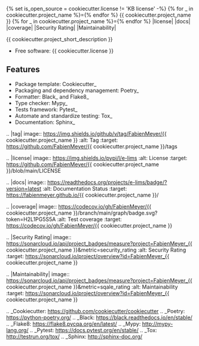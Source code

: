 {% set is_open_source = cookiecutter.license != 'KB license' -%}
{% for _ in cookiecutter.project_name %}={% endfor %}
{{ cookiecutter.project_name }}
{% for _ in cookiecutter.project_name %}={% endfor %}
|license| |docs| |coverage| |Security Rating| |Maintainability|

{{ cookiecutter.project_short_description }}

* Free software: {{ cookiecutter.license }}

Features
--------

* Package template: Cookiecutter_ 
* Packaging and dependency management: Poetry_
* Formatter: Black_ and Flake8_
* Type checker: Mypy_
* Tests framework: Pytest_
* Automate and standardize testing: Tox_
* Documentation: Sphinx_

.. |tag| image:: https://img.shields.io/github/v/tag/FabienMeyer/{{ cookiecutter.project_name }}
    :alt: Tag
    :target: https://github.com/FabienMeyer/{{ cookiecutter.project_name }}/tags
  
.. |license| image:: https://img.shields.io/pypi/l/e-lims
    :alt: License
    :target: https://github.com/FabienMeyer/{{ cookiecutter.project_name }}/blob/main/LICENSE

.. |docs| image:: https://readthedocs.org/projects/e-lims/badge/?version=latest
    :alt: Documentation Status
    :target: https://fabienmeyer.github.io/{{ cookiecutter.project_name }}/

.. |coverage| image:: https://codecov.io/gh/FabienMeyer/{{ cookiecutter.project_name }}/branch/main/graph/badge.svg?token=H2L1PG5S5A 
    :alt: Test coverage
    :target: https://codecov.io/gh/FabienMeyer/{{ cookiecutter.project_name }}

.. |Security Rating| image:: https://sonarcloud.io/api/project_badges/measure?project=FabienMeyer_{{ cookiecutter.project_name }}&metric=security_rating
    :alt: Security Rating
    :target: https://sonarcloud.io/project/overview?id=FabienMeyer_{{ cookiecutter.project_name }}

.. |Maintainability| image:: https://sonarcloud.io/api/project_badges/measure?project=FabienMeyer_{{ cookiecutter.project_name }}&metric=sqale_rating
    :alt: Maintainability
    :target: https://sonarcloud.io/project/overview?id=FabienMeyer_{{ cookiecutter.project_name }}


.. _Cookiecutter: https://github.com/cookiecutter/cookiecutter
.. _Poetry: https://python-poetry.org/
.. _Black: https://black.readthedocs.io/en/stable/
.. _Flake8: https://flake8.pycqa.org/en/latest/
.. _Mypy: http://mypy-lang.org/
.. _Pytest: https://docs.pytest.org/en/stable/
.. _Tox: http://testrun.org/tox/
.. _Sphinx: http://sphinx-doc.org/
